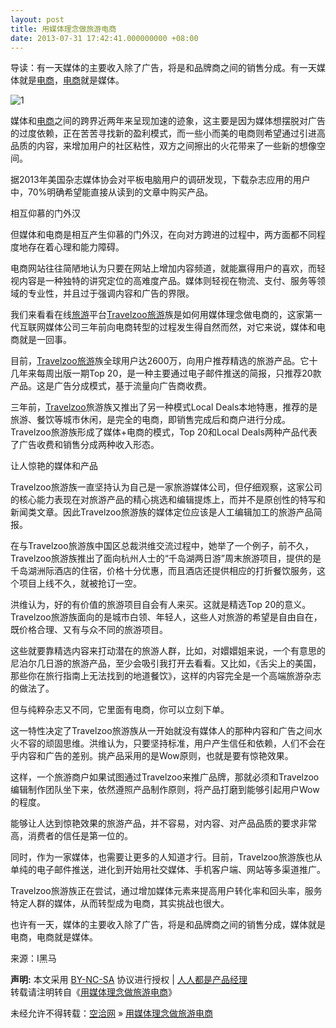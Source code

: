 ```yaml
---
layout: post
title: 用媒体理念做旅游电商
date: 2013-07-31 17:42:41.000000000 +08:00
---
```


导读：有一天媒体的主要收入除了广告，将是和品牌商之间的销售分成。有一天媒体就是<span class="wp_keywordlink_affiliate">[电商](http://www.woshipm.com/tag/%E7%94%B5%E5%95%86 "查看 电商 中的全部文章")</span>，<span class="wp_keywordlink_affiliate">[电商](http://www.woshipm.com/tag/%E7%94%B5%E5%95%86 "查看 电商 中的全部文章")</span>就是媒体。

![1](http://www.woshipm.com/wp-content/uploads/2013/07/7940ab47468396569a906f75ff3f20ef.jpg)

媒体和<span class="wp_keywordlink_affiliate">[电商](http://www.woshipm.com/tag/%E7%94%B5%E5%95%86 "查看 电商 中的全部文章")</span>之间的跨界近两年来呈现加速的迹象，这主要是因为媒体想摆脱对广告的过度依赖，正在苦苦寻找新的盈利模式，而一些小而美的电商则希望通过引进高品质的内容，来增加用户的社区粘性，双方之间擦出的火花带来了一些新的想像空间。

据2013年美国杂志媒体协会对平板电脑用户的调研发现，下载杂志应用的用户中，70%明确希望能直接从读到的文章中购买产品。

相互仰慕的门外汉

但媒体和电商是相互产生仰慕的门外汉，在向对方跨进的过程中，两方面都不同程度地存在着心理和能力障碍。

电商网站往往简陋地认为只要在网站上增加内容频道，就能赢得用户的喜欢，而轻视内容是一种独特的讲究定位的高难度产品。媒体则轻视在物流、支付、服务等领域的专业性，并且过于强调内容和广告的界限。

我们来看看在线<span class="wp_keywordlink_affiliate">[旅游](http://www.woshipm.com/tag/%E6%97%85%E6%B8%B8 "查看 旅游 中的全部文章")</span>平台<span class="wp_keywordlink_affiliate">[Travelzoo](http://www.woshipm.com/tag/travelzoo "查看 Travelzoo 中的全部文章")</span><span class="wp_keywordlink_affiliate">[旅游](http://www.woshipm.com/tag/%E6%97%85%E6%B8%B8 "查看 旅游 中的全部文章")</span>族是如何用媒体理念做电商的，这家第一代互联网媒体公司三年前向电商转型的过程发生得自然而然，对它来说，媒体和电商就是一回事。

目前，<span class="wp_keywordlink_affiliate">[Travelzoo](http://www.woshipm.com/tag/travelzoo "查看 Travelzoo 中的全部文章")</span><span class="wp_keywordlink_affiliate">[旅游](http://www.woshipm.com/tag/%E6%97%85%E6%B8%B8 "查看 旅游 中的全部文章")</span>族全球用户达2600万，向用户推荐精选的旅游产品。它十几年来每周出版一期Top 20，是一种主要通过电子邮件推送的简报，只推荐20款产品。这是广告分成模式，基于流量向广告商收费。

三年前，<span class="wp_keywordlink_affiliate">[Travelzoo](http://www.woshipm.com/tag/travelzoo "查看 Travelzoo 中的全部文章")</span>旅游族又推出了另一种模式Local Deals本地特惠，推荐的是旅游、餐饮等城市休闲，是完全的电商，即销售完成后和商户进行分成。Travelzoo旅游族形成了媒体+电商的模式，Top 20和Local Deals两种产品代表了广告收费和销售分成两种收入形态。

让人惊艳的媒体和产品

Travelzoo旅游族一直坚持认为自己是一家旅游媒体公司，但仔细观察，这家公司的核心能力表现在对旅游产品的精心挑选和编辑提炼上，而并不是原创性的特写和新闻类文章。因此Travelzoo旅游族的媒体定位应该是人工编辑加工的旅游产品简报。

在与Travelzoo旅游族中国区总裁洪维交流过程中，她举了一个例子，前不久，Travelzoo旅游族推出了面向杭州人士的“千岛湖两日游”周末旅游项目，提供的是千岛湖洲际酒店的住宿，价格十分优惠，而且酒店还提供相应的打折餐饮服务，这个项目上线不久，就被抢订一空。

洪维认为，好的有价值的旅游项目自会有人来买。这就是精选Top 20的意义。Travelzoo旅游族面向的是城市白领、年轻人，这些人对旅游的希望是自由自在，既价格合理、又有与众不同的旅游项目。

这些就要靠精选内容来打动潜在的旅游人群，比如，对嬛嬛姐来说，一个有意思的尼泊尔几日游的旅游产品，至少会吸引我打开去看看。又比如，《舌尖上的美国，那些你在旅行指南上无法找到的地道餐饮》，这样的内容完全是一个高端旅游杂志的做法了。

但与纯粹杂志又不同，它里面有电商，你可以立刻下单。

这一特性决定了Travelzoo旅游族从一开始就没有媒体人的那种内容和广告之间水火不容的顽固思维。洪维认为，只要坚持标准，用户产生信任和依赖，人们不会在乎内容和广告的差别。挑产品采用的是Wow原则，也就是要有惊艳效果。

这样，一个旅游商户如果试图通过Travelzoo来推广品牌，那就必须和Travelzoo编辑制作团队坐下来，依然遵照产品制作原则，将产品打磨到能够引起用户Wow的程度。

能够让人达到惊艳效果的旅游产品，并不容易，对内容、对产品品质的要求非常高，消费者的信任是第一位的。

同时，作为一家媒体，也需要让更多的人知道才行。目前，Travelzoo旅游族也从单纯的电子邮件推送，进化到开始用社交媒体、手机客户端、网站等多渠道推广。

Travelzoo旅游族正在尝试，通过增加媒体元素来提高用户转化率和回头率，服务特定人群的媒体，从而转型成为电商，其实挑战也很大。

也许有一天，媒体的主要收入除了广告，将是和品牌商之间的销售分成，媒体就是电商，电商就是媒体。

来源：I黑马

<span style="font-weight:bold">声明:</span> 本文采用 [BY-NC-SA](http://creativecommons.org/licenses/by-nc-sa/3.0/ "署名-非商业性使用-相同方式共享") 协议进行授权 | [人人都是产品经理](http://www.woshipm.com/)  
转载请注明转自《[用媒体理念做旅游电商](http://www.woshipm.com/market/36485.html "用媒体理念做旅游电商")》

未经允许不得转载：[空洽网](http://kongqia.com) » [用媒体理念做旅游电商](http://kongqia.com/17191.html)


